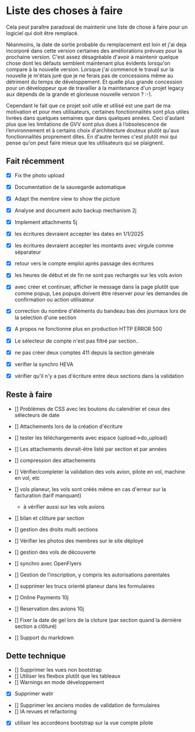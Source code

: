 # Liste des choses à faire

Cela peut paraître paradoxal de maintenir une liste de chose à faire pour un logiciel qui doit être remplacé.

Néanmoins, la date de sortie probable du remplacement est loin et j'ai deja incorporé dans cette version certaines des améliorations prévues pour la prochaine version. C'est assez désagréable d'avoir à maintenir quelque chose dont les défauts semblent maintenant plus évidents lorsqu'on compare à la nouvelle version. Lorsque j'ai commencé le travail sur la nouvelle je m'étais juré que je ne ferais pas de concessions même au détriment du temps de développement. Et quelle plus grande concession pour un développeur que de travailler à la maintenance d'un projet legacy aux dépends de la grande et glorieuse nouvelle version ? :-).

Cependant le fait que ce projet soit utile et utilisé est une part de ma motivation et pour mes utilisateurs, certaines fonctionnalités sont plus utiles livrées dans quelques semaines que dans quelques années. Ceci d'autant plus que les limitations de GVV sont plus dues à l’obsolescence de l’environnement et à certains choix d'architecture douteux plutôt qu'aux fonctionnalités proprement dites. En d'autre termes c'est plutôt moi qui pense qu'on peut faire mieux que les utilisateurs qui se plaignent. 

## Fait récemment

* [x] Fix the photo upload                                  
* [x] Documentation de la sauvegarde automatique            
* [x] Adapt the membre view to show the picture             
* [x] Analyse and document auto backup mechanism             2j
* [x] Implement attachments                                  5j
* [x] les écritures devraient accepter les dates en 1/1/2025
* [x] les écritures devraient accepter les montants avec virgule comme séparateur
* [x] retour vers le compte emploi après passage des écritures
* [x] les heures de début et de fin ne sont pas rechargés sur les vols avion
* [x] avec créer et continuer, afficher le message dans la page plutôt que comme popup, Les popups doivent être réserver pour les demandes de confirmation ou action utilisateur 
* [x] correction du nombre d'éléments du bandeau bas des journaux lors de la selection d'une section
* [x] A propos ne fonctionne plus en production HTTP ERROR 500
* [x] Le sélecteur de compte n'est pas filtré par section..
* [x] ne pas créer deux comptes 411 depuis la section générale
* [x] verifier la synchro HEVA
* [x] vérifier qu'il n'y a pas d'écriture entre deux sections dans la validation


## Reste à faire

* [] Problèmes de CSS avec les boutons du calendrier et ceux des sélecteurs de date
* [] Attachements lors de la création d'écriture
* [] tester les téléchargements avec espace (upload->do_upload)
* [] Les attachements devrait-être listé par section et par années
* [] compression des attachements
* [] Vérifier/completer la validation des vols avion, pilote en vol, machine en vol, etc
* [] vols planeur, les vols sont créés même en cas d'erreur sur la facturation (tarif manquant)
  - à vérifier aussi sur les vols avions
* [] bilan et clôture par section
* [] gestion des droits multi sections
* [] Vérifier les photos des membres sur le site déployé
* [] gestion des vols de découverte
* [] synchro avec OpenFlyers
* [] Gestion de l'inscription, y compris les autorisations parentales
* [] supprimer les trucs orienté planeur dans les formulaires
  
* [] Online Payments                                         10j
* [] Reservation des avions                                  10j
* [] Fixer la date de gel lors de la cloture (par section quand la dernière section a clôturé)
* [] Support du markdown


## Dette technique

* [] Supprimer les vues non bootstrap
* [] Utiliser les flexbox plutôt que les tableaux
* [] Warnings en mode développement
* [x] Supprimer watir
* [] Supprimer les anciens modes de validation de formulaires
* [] IA revues et refactoring
* [x] utiliser les accordéons bootstrap sur la vue compte pilote
